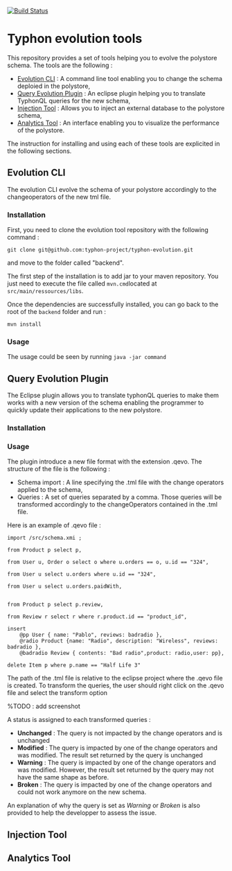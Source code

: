 [![Build Status](http://typhon.clmsuk.com:8080/buildStatus/icon?job=TyphonEvolution)](http://typhon.clmsuk.com:8080/job/TyphonEvolution)

# Typhon evolution tools

This repository provides a set of tools helping you to evolve the polystore schema. The tools are the following : 

- [Evolution CLI](#evolution-cli) : A command line tool enabling you to change the schema deploied in the polystore,
- [Query Evolution Plugin](#query-evolution-plugin) : An eclipse plugin helping you to translate TyphonQL queries for the new schema,
- [Injection Tool](#injection-tool) : Allows you to inject an external database to the polystore schema,
- [Analytics Tool](#analytics-tool) : An interface enabling you to visualize the performance of the polystore.

The instruction for installing and using each of these tools are explicited in the following sections.

## Evolution CLI

The evolution CLI evolve the schema of your polystore accordingly to the changeoperators of the new tml file.

### Installation

First, you need to clone the evolution tool repository with the following command :

```
git clone git@github.com:typhon-project/typhon-evolution.git
```

and move to the folder called "backend".

The first step of the installation is to add jar to your maven repository. You just need to execute the file called `mvn.cmd`located at `src/main/ressources/libs`.

Once the dependencies are successfully installed, you can go back to the root of the `backend` folder and run :

```
mvn install
```


### Usage

The usage could be seen by running `java -jar command`


## Query Evolution Plugin

The Eclipse plugin allows you to translate typhonQL queries to make them works with a new version of the schema enabling the programmer to quickly update their applications to the new polystore.

### Installation



### Usage

The plugin introduce a new file format with the extension .qevo. The structure of the file is the following :

- Schema import : A line specifying the .tml file with the change operators applied to the schema,
- Queries : A set of queries separated by a comma. Those queries will be transformed accordingly to the changeOperators contained in the .tml file.

Here is an example of .qevo file :

```
import /src/schema.xmi ;

from Product p select p,

from User u, Order o select o where u.orders == o, u.id == "324",

from User u select u.orders where u.id == "324",

from User u select u.orders.paidWith,


from Product p select p.review,

from Review r select r where r.product.id == "product_id",

insert
    @pp User { name: "Pablo", reviews: badradio },
    @radio Product {name: "Radio", description: "Wireless", reviews: badradio },
    @badradio Review { contents: "Bad radio",product: radio,user: pp},
    
delete Item p where p.name == "Half Life 3"
```

The path of the .tml file is relative to the eclipse project where the .qevo file is created. 
To transform the queries, the user should right click on the .qevo file and select the transform option

%TODO : add screenshot

A status is assigned to each transformed queries : 

- **Unchanged** : The query is not impacted by the change operators and is unchanged
- **Modified** : The query is impacted by one of the change operators and was modified. The result set returned by the query is unchanged
- **Warning** : The query is impacted by one of the change operators and was modified. However, the result set returned by the query may not have the same shape as before.
- **Broken** : The query is impacted by one of the change operators and could not work anymore on the new schema. 

An explanation of why the query is set as *Warning* or *Broken* is also provided to help the developper to assess the issue.

## Injection Tool


## Analytics Tool